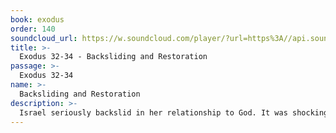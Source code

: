 ```yaml
---
book: exodus
order: 140
soundcloud_url: https://w.soundcloud.com/player/?url=https%3A//api.soundcloud.com/tracks/
title: >-
  Exodus 32-34 - Backsliding and Restoration
passage: >-
  Exodus 32-34
name: >-
  Backsliding and Restoration
description: >-
  Israel seriously backslid in her relationship to God. It was shocking! God intervened through Moses to bring Israel back from the brink of total disaster.
---
```


